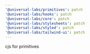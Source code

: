 ```yaml
---
'@universal-labs/primitives': patch
'@universal-labs/hooks': patch
'@universal-labs/core': patch
'@universal-labs/stylesheets': patch
'@universal-labs/styled': patch
'@universal-labs/tailwind-ui': patch
---
```


cjs for primitives
